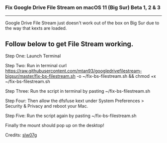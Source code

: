 ### Fix Google Drive File Stream on macOS 11 (Big Sur) Beta 1, 2 & 3 
----
Google Drive File Stream just doesn't work out of the box on Big Sur due to the way that kexts are loaded.

Follow below to get File Stream working.
----

Step One: Launch Terminal

Step Two: Run in terminal
curl https://raw.githubusercontent.com/mtan93/googledrivefilestream-bigsur/master/fix-bs-filestream.sh -o ~/fix-bs-filestream.sh && chmod +x ~/fix-bs-filestream.sh

Step Three: Run the script in terminal by pasting ~/fix-bs-filestream.sh

Step Four: Then allow the dfsfuse kext under System Preferences > Security & Privacy and reboot your Mac. 

Step Five: Run the script again by pasting ~/fix-bs-filestream.sh

Finally the mount should pop up on the desktop!


Credits: <a href="https://github.com/slw07g/googledrive-patch" target="_blank">slw07g</a>
